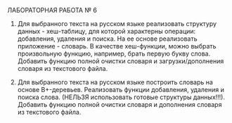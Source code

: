 ЛАБОРАТОРНАЯ РАБОТА № 6

1. Для выбранного текста на русском языке реализовать структуру данных - хеш-таблицу, для которой характерны операции:
добавления, удаления и поиска. На ее основе реализовать приложение - словарь. В качестве хеш-функции, можно выбрать произвольную функцию,
например, брать первую букву слова. Добавить функцию полной очистки словаря и загрузки/дополнения словаря из текстового файла. 

2. Для выбранного текста на русском языке построить словарь на основе B+-деревьев. Реализовать функции добавления, удаления и поиска слова.
(НЕЛЬЗЯ использовать готовые структуры данных!!!). Добавить функцию полной очистки словаря и дополнения словаря из текстового файла.

